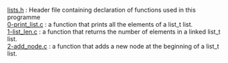 [lists.h](./lists.h) : Header file containing declaration of functions used in this programme <br/>
[0-print_list.c](./0-print_list.c) : a function that prints all the elements of a list_t list. <br/>
[1-list_len.c](./1-list_len.c) : a function that returns the number of elements in a linked list_t list. <br/>
[2-add_node.c](./2-add_node.c) : a function that adds a new node at the beginning of a list_t list. <br/>